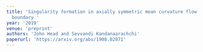 ```yaml
---
title: 'Singularity formation in axially symmetric mean curvature flow with Neumann
  boundary '
year: '2019'
venue: 'preprint'
authors: 'John Head and Sevvandi Kandanaarachchi'
paperurl: 'https://arxiv.org/abs/1908.02871'
---
```


